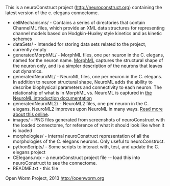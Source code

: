 This is a neuroConstruct project (http://neuroconstruct.org) containing the latest version of the c. elegans connectome.

* cellMechanisms/ - Contains a series of directories that contain ChannelML files, which provide an XML data structures for representing channel models based on Hodgkin-Huxley style kinetics and as kinetic schemes
* dataSets/ - Intended for storing data sets related to the project, currently empty
* generatedMorphML/ - MorphML files, one per neuron in the C. elegans, named for the neuron name.  [MorphML](http://homes.mpimf-heidelberg.mpg.de/~mhelmsta/pdf/2007%20Crook%20Gleeson%20Howell%20Svitak%20Silver%20Neuroinformatics.pdf) captures the structural shape of the neuron only, and is a simpler description of the neurons that leaves out dynamics.
* generatedNeuroML/ - NeuroML files, one per neuron in the C. elegans.  In addition to neuron structural shape, NeuroML adds the ability to describe biophysical parameters and connectivity to each neuron.  The relationship of what is in MorphML vs. NeuroML is captured in [the NeuroML introduction documentation](http://www.neuroml.org/introduction.php)
* generatedNeuroML2/ - NeuroML2 files, one per neuron in the C. elegans.  NeuroML2 improves upon NeuroML in many ways.  [Read more about this online](http://www.neuroml.org/neuroml2.php).
* images/ - PNG files generated from screenshots of neuroConstruct with the loaded connectome, for reference of what it should look like when it is loaded
* morphologies/ - internal neuroConstruct representation of all the morphologies of the C. elegans neurons.  Only useful to neuroConstruct.
* pythonScripts/ - Some scripts to interact with, test, and update the C. elegans project
* CElegans.ncx - a neuroConstruct project file -- load this into neuroConstruct to see the connectome.
* README.txt - this file

Open Worm Project, 2013
http://openworm.org

